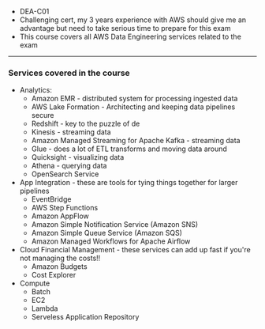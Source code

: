 - DEA-C01
- Challenging cert, my 3 years experience with AWS should give me an advantage but need to take serious time to prepare for this exam
- This course covers all AWS Data Engineering services related to the exam
---
### **Services covered in the course**
- Analytics:
	- Amazon EMR - distributed system for processing ingested data 
	- AWS Lake Formation - Architecting and keeping data pipelines secure
	- Redshift - key to the puzzle of de
	- Kinesis - streaming data
	- Amazon Managed Streaming for Apache Kafka - streaming data
	- Glue - does a lot of ETL transforms and moving data around
	- Quicksight - visualizing data
	- Athena - querying data
	- OpenSearch Service
- App Integration - these are tools for tying things together for larger pipelines
	- EventBridge
	- AWS Step Functions
	- Amazon AppFlow
	- Amazon Simple Notification Service (Amazon SNS)
	- Amazon Simple Queue Service (Amazon SQS)
	- Amazon Managed Workflows for Apache Airflow
- Cloud Financial Management - these services can add up fast if you're not managing the costs!!
	- Amazon Budgets
	- Cost Explorer
- Compute
	- Batch
	- EC2
	- Lambda
	- Serveless Application Repository